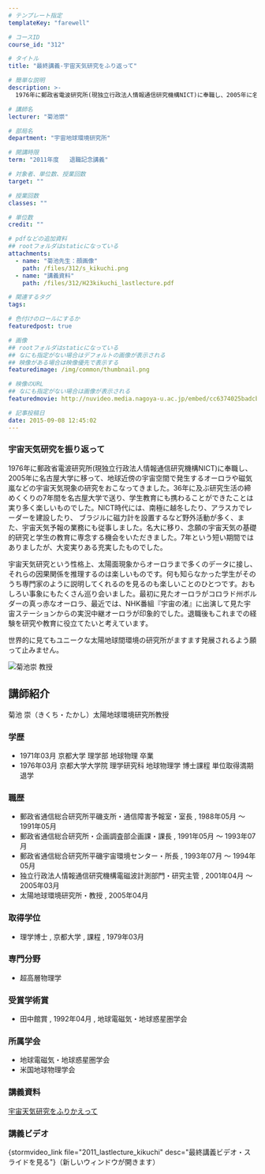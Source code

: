 ```yaml
---
# テンプレート指定
templateKey: "farewell"

# コースID
course_id: "312"

# タイトル
title: "最終講義-宇宙天気研究をふり返って"

# 簡単な説明
description: >-
  1976年に郵政省電波研究所(現独立行政法人情報通信研究機構NICT)に奉職し、2005年に名古屋大学に移って、地球近傍の宇宙空間で発生するオーロラや磁気嵐などの宇宙天気現象の研究をおこなってきま...

# 講師名
lecturer: "菊池崇"

# 部局名
department: "宇宙地球環境研究所"

# 開講時限
term: "2011年度	退職記念講義"

# 対象者、単位数、授業回数
target: ""

# 授業回数
classes: ""

# 単位数
credit: ""

# pdfなどの追加資料
## rootフォルダはstaticになっている
attachments: 
  - name: "菊池先生：顔画像" 
    path: /files/312/s_kikuchi.png
  - name: "講義資料" 
    path: /files/312/H23kikuchi_lastlecture.pdf

# 関連するタグ
tags:

# 色付けのロールにするか
featuredpost: true

# 画像
## rootフォルダはstaticになっている
## なにも指定がない場合はデフォルトの画像が表示される
## 映像がある場合は映像優先で表示する
featuredimage: /img/common/thumbnail.png

# 映像のURL
## なにも指定がない場合は画像が表示される
featuredmovie: http://nuvideo.media.nagoya-u.ac.jp/embed/cc6374025badcbe80a0bd9fc65508f42c212bdca

# 記事投稿日
date: 2015-09-08 12:45:02
---
```


### 宇宙天気研究を振り返って

1976年に郵政省電波研究所(現独立行政法人情報通信研究機構NICT)に奉職し、2005年に名古屋大学に移って、地球近傍の宇宙空間で発生するオーロラや磁気嵐などの宇宙天気現象の研究をおこなってきました。36年に及ぶ研究生活の締 めくくりの7年間を名古屋大学で送り、学生教育にも携わることができたことは実り多く楽しいものでした。NICT時代には、南極に越冬したり、アラスカでレーダーを建設したり、 ブラジルに磁力計を設置するなど野外活動が多く、また、宇宙天気予報の業務にも従事しました。名大に移り、念願の宇宙天気の基礎的研究と学生の教育に専念する機会をいただきました。7年という短い期間ではありましたが、大変実りある充実したものでした。

宇宙天気研究という性格上、太陽面現象からオーロラまで多くのデータに接し、それらの因果関係を推理するのは楽しいものです。何も知らなかった学生がそのうち専門家のように説明してくれるのを見るのも楽しいことのひとつです。おもしろい事象にもたくさん巡り会いました。最初に見たオーロラがコロラド州ボルダーの真っ赤なオーロラ、最近では、NHK番組『宇宙の渚』に出演して見た宇宙ステーションからの実況中継オーロラが印象的でした。退職後もこれまでの経験を研究や教育に役立てたいと考えています。

世界的に見てもユニークな太陽地球間環境の研究所がますます発展されるよう願って止みません。


![菊池崇 教授](/files/312/s_kikuchi.png) 
## 講師紹介

菊池 崇（きくち・たかし）太陽地球環境研究所教授

### 学歴

* 1971年03月 京都大学 理学部 地球物理 卒業
* 1976年03月 京都大学大学院 理学研究科 地球物理学 博士課程 単位取得満期退学 </ul>
### 職歴

* 郵政省通信総合研究所平磯支所・通信障害予報室・室長 , 1988年05月 〜 1991年05月
* 郵政省通信総合研究所・企画調査部企画課・課長 , 1991年05月 〜 1993年07月
* 郵政省通信総合研究所平磯宇宙環境センター・所長 , 1993年07月 〜 1994年05月
* 独立行政法人情報通信研究機構電磁波計測部門・研究主管 , 2001年04月 〜 2005年03月
* 太陽地球環境研究所・教授 , 2005年04月 </ul>
### 取得学位

* 理学博士 , 京都大学 , 課程 , 1979年03月 </ul>
### 専門分野

* 超高層物理学 </ul>
### 受賞学術賞

* 田中館賞 , 1992年04月 , 地球電磁気・地球惑星圏学会 </ul>
### 所属学会

* 地球電磁気・地球惑星圏学会
* 米国地球物理学会 </ul>


### 講義資料

[宇宙天気研究をふりかえって](/files/312/H23kikuchi_lastlecture.pdf) 

### 講義ビデオ

{stormvideo_link file="2011_lastlecture_kikuchi" desc="最終講義ビデオ・スライドを見る"}（新しいウィンドウが開きます）